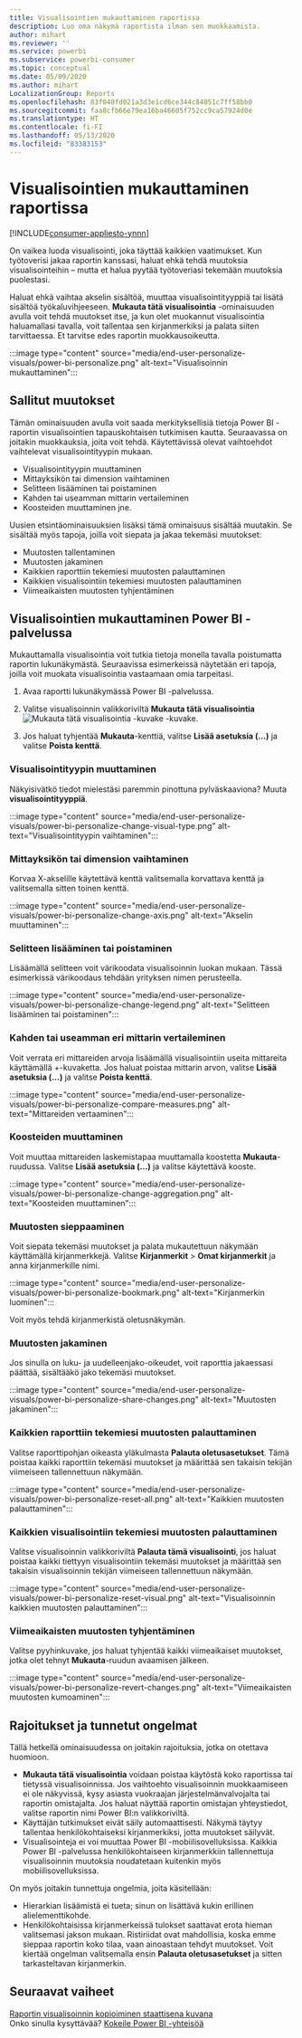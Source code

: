 ```yaml
---
title: Visualisointien mukauttaminen raportissa
description: Luo oma näkymä raportista ilman sen muokkaamista.
author: mihart
ms.reviewer: ''
ms.service: powerbi
ms.subservice: powerbi-consumer
ms.topic: conceptual
ms.date: 05/09/2020
ms.author: mihart
LocalizationGroup: Reports
ms.openlocfilehash: 83f040fd021a3d3e1cd6ce344c84051c7ff58bb0
ms.sourcegitcommit: faa8cfb66e79ea16ba46605f752cc9ca57924d0e
ms.translationtype: HT
ms.contentlocale: fi-FI
ms.lasthandoff: 05/13/2020
ms.locfileid: "83383153"
---
```

# <a name="personalize-visuals-in-a-report"></a>Visualisointien mukauttaminen raportissa

[!INCLUDE[consumer-appliesto-ynnn](../includes/consumer-appliesto-ynnn.md)]

On vaikea luoda visualisointi, joka täyttää kaikkien vaatimukset. Kun työtoverisi jakaa raportin kanssasi, haluat ehkä tehdä muutoksia visualisointeihin – mutta et halua pyytää työtoveriasi tekemään muutoksia puolestasi. 

Haluat ehkä vaihtaa akselin sisältöä, muuttaa visualisointityyppiä tai lisätä sisältöä työkaluvihjeeseen. **Mukauta tätä visualisointia** -ominaisuuden avulla voit tehdä muutokset itse, ja kun olet muokannut visualisointia haluamallasi tavalla, voit tallentaa sen kirjanmerkiksi ja palata siiten tarvittaessa. Et tarvitse edes raportin muokkausoikeutta.

:::image type="content" source="media/end-user-personalize-visuals/power-bi-personalize.png" alt-text="Visualisoinnin mukauttaminen":::
 
## <a name="what-you-can-change"></a>Sallitut muutokset

Tämän ominaisuuden avulla voit saada merkityksellisiä tietoja Power BI -raportin visualisointien tapauskohtaisen tutkimisen kautta. Seuraavassa on joitakin muokkauksia, joita voit tehdä. Käytettävissä olevat vaihtoehdot vaihtelevat visualisointityypin mukaan. 

- Visualisointityypin muuttaminen
- Mittayksikön tai dimension vaihtaminen
- Selitteen lisääminen tai poistaminen
- Kahden tai useamman mittarin vertaileminen
- Koosteiden muuttaminen jne.

Uusien etsintäominaisuuksien lisäksi tämä ominaisuus sisältää muutakin. Se sisältää myös tapoja, joilla voit siepata ja jakaa tekemäsi muutokset:

- Muutosten tallentaminen
- Muutosten jakaminen
- Kaikkien raporttiin tekemiesi muutosten palauttaminen
- Kaikkien visualisointiin tekemiesi muutosten palauttaminen
- Viimeaikaisten muutosten tyhjentäminen


## <a name="personalize-visuals-in-the-power-bi-service"></a>Visualisointien mukauttaminen Power BI -palvelussa

Mukauttamalla visualisointia voit tutkia tietoja monella tavalla poistumatta raportin lukunäkymästä. Seuraavissa esimerkeissä näytetään eri tapoja, joilla voit muokata visualisointia vastaamaan omia tarpeitasi. 

1. Avaa raportti lukunäkymässä Power BI -palvelussa.

2. Valitse visualisoinnin valikkoriviltä **Mukauta tätä visualisointia** ![Mukauta tätä visualisointia -kuvake](media/end-user-personalize-visuals/power-bi-personalize-visual-icon.png) -kuvake. 

3. Jos haluat tyhjentää **Mukauta**-kenttiä, valitse **Lisää asetuksia (...)** ja valitse **Poista kenttä**.

### <a name="change-the-visualization-type"></a>Visualisointityypin muuttaminen

Näkyisivätkö tiedot mielestäsi paremmin pinottuna pylväskaaviona? Muuta **visualisointityyppiä**.

:::image type="content" source="media/end-user-personalize-visuals/power-bi-personalize-change-visual-type.png" alt-text="Visualisointityypin vaihtaminen":::
 
### <a name="swap-out-a-measure-or-dimension"></a>Mittayksikön tai dimension vaihtaminen
Korvaa X-akselille käytettävä kenttä valitsemalla korvattava kenttä ja valitsemalla sitten toinen kenttä.

:::image type="content" source="media/end-user-personalize-visuals/power-bi-personalize-change-axis.png" alt-text="Akselin muuttaminen":::
 
### <a name="add-or-remove-a-legend"></a>Selitteen lisääminen tai poistaminen
Lisäämällä selitteen voit värikoodata visualisoinnin luokan mukaan. Tässä esimerkissä värikoodaus tehdään yrityksen nimen perusteella. 

:::image type="content" source="media/end-user-personalize-visuals/power-bi-personalize-change-legend.png" alt-text="Selitteen lisääminen tai poistaminen":::

### <a name="compare-two-or-more-different-measures"></a>Kahden tai useamman eri mittarin vertaileminen
Voit verrata eri mittareiden arvoja lisäämällä visualisointiin useita mittareita käyttämällä +-kuvaketta. Jos haluat poistaa mittarin arvon, valitse **Lisää asetuksia (...)** ja valitse **Poista kenttä**.

:::image type="content" source="media/end-user-personalize-visuals/power-bi-personalize-compare-measures.png" alt-text="Mittareiden vertaaminen":::

### <a name="change-aggregations"></a>Koosteiden muuttaminen
Voit muuttaa mittareiden laskemistapaa muuttamalla koostetta **Mukauta**-ruudussa. Valitse **Lisää asetuksia (...)** ja valitse käytettävä kooste.

:::image type="content" source="media/end-user-personalize-visuals/power-bi-personalize-change-aggregation.png" alt-text="Koosteiden muuttaminen":::

### <a name="capture-changes"></a>Muutosten sieppaaminen 
Voit siepata tekemäsi muutokset ja palata mukautettuun näkymään käyttämällä kirjanmerkkejä. Valitse **Kirjanmerkit** > **Omat kirjanmerkit** ja anna kirjanmerkille nimi. 

:::image type="content" source="media/end-user-personalize-visuals/power-bi-personalize-bookmark.png" alt-text="Kirjanmerkin luominen":::
 
Voit myös tehdä kirjanmerkistä oletusnäkymän.

### <a name="share-changes"></a>Muutosten jakaminen 
Jos sinulla on luku- ja uudelleenjako-oikeudet, voit raporttia jakaessasi päättää, sisältääkö jako tekemäsi muutokset.

:::image type="content" source="media/end-user-personalize-visuals/power-bi-personalize-share-changes.png" alt-text="Muutosten jakaminen":::
 
### <a name="reset-all-your-changes-to-a-report"></a>Kaikkien raporttiin tekemiesi muutosten palauttaminen

Valitse raporttipohjan oikeasta yläkulmasta **Palauta oletusasetukset**. Tämä poistaa kaikki raporttiin tekemäsi muutokset ja määrittää sen takaisin tekijän viimeiseen tallennettuun näkymään.

:::image type="content" source="media/end-user-personalize-visuals/power-bi-personalize-reset-all.png" alt-text="Kaikkien muutosten palauttaminen":::
 
### <a name="reset-all-your-changes-to-a-visual"></a>Kaikkien visualisointiin tekemiesi muutosten palauttaminen

Valitse visualisoinnin valikkoriviltä **Palauta tämä visualisointi**, jos haluat poistaa kaikki tiettyyn visualisointiin tekemäsi muutokset ja määrittää sen takaisin visualisoinnin tekijän viimeiseen tallennettuun näkymään.

:::image type="content" source="media/end-user-personalize-visuals/power-bi-personalize-reset-visual.png" alt-text="Visualisoinnin kaikkien muutosten palauttaminen":::
 
### <a name="clear-recent-changes"></a>Viimeaikaisten muutosten tyhjentäminen

Valitse pyyhinkuvake, jos haluat tyhjentää kaikki viimeaikaiset muutokset, jotka olet tehnyt **Mukauta**-ruudun avaamisen jälkeen.  

:::image type="content" source="media/end-user-personalize-visuals/power-bi-personalize-revert-changes.png" alt-text="Viimeaikaisten muutosten kumoaminen":::

## <a name="limitations-and-known-issues"></a>Rajoitukset ja tunnetut ongelmat

Tällä hetkellä ominaisuudessa on joitakin rajoituksia, jotka on otettava huomioon.

- **Mukauta tätä visualisointia** voidaan poistaa käytöstä koko raportissa tai tietyssä visualisoinnissa. Jos vaihtoehto visualisoinnin muokkaamiseen ei ole näkyvissä, kysy asiasta vuokraajan järjestelmänvalvojalta tai raportin omistajalta. Jos haluat näyttää raportin omistajan yhteystiedot, valitse raportin nimi Power BI:n valikkoriviltä.
- Käyttäjän tutkimukset eivät säily automaattisesti. Näkymä täytyy tallentaa henkilökohtaiseksi kirjanmerkiksi, jotta muutokset säilyvät.
- Visualisointeja ei voi muuttaa Power BI -mobiilisovelluksissa. Kaikkia Power BI -palvelussa henkilökohtaiseen kirjanmerkkiin tallennettuja visualisoinnin muutoksia noudatetaan kuitenkin myös mobiilisovelluksissa.

On myös joitakin tunnettuja ongelmia, joita käsitellään:

- Hierarkian lisäämistä ei tueta; sinun on lisättävä kukin erillinen alielementtikohde.
- Henkilökohtaisissa kirjanmerkeissä tulokset saattavat erota hieman valitsemasi jakson mukaan. Ristiriidat ovat mahdollisia, koska emme sieppaa raportin koko tilaa, vaan ainoastaan tehdyt muutokset. Voit kiertää ongelman valitsemalla ensin **Palauta oletusasetukset** ja sitten tarkasteltavan kirjanmerkin. 

## <a name="next-steps"></a>Seuraavat vaiheet
[Raportin visualisoinnin kopioiminen staattisena kuvana](../visuals/power-bi-visualization-copy-paste.md)    
Onko sinulla kysyttävää? [Kokeile Power BI -yhteisöä](https://community.powerbi.com/)

